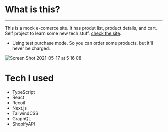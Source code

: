 # What is this?
---
This is a mock e-comerce site. It has produt list, product details, and cart.
Self project to learn some new tech stuff.  [check the site](https://next-shopify-mock-store.vercel.app/).
* Using test purchase mode. So you can order some products, but it'll never be charged.

![Screen Shot 2021-05-17 at 5 16 08](https://user-images.githubusercontent.com/45124890/118411342-0bf4a500-b6cf-11eb-8956-deb1aac17c17.png)


# Tech I used
- TypeScript
- React
- Recoil
- Next.js
- TailwindCSS
- GraphQL
- ShopifyAPI



